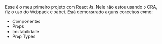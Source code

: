 Esse é o meu primeiro projeto com React Js. Nele não estou usando o CRA, fiz o uso do Webpack e babel. Está demonstrado alguns conceitos como:

- Componentes
- Props
- Imutabilidade
- Prop Types
